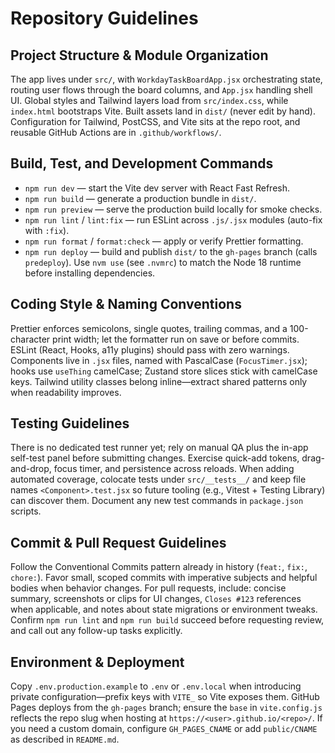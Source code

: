 # Repository Guidelines

## Project Structure & Module Organization

The app lives under `src/`, with `WorkdayTaskBoardApp.jsx` orchestrating state, routing user flows through the board columns, and `App.jsx` handling shell UI. Global styles and Tailwind layers load from `src/index.css`, while `index.html` bootstraps Vite. Built assets land in `dist/` (never edit by hand). Configuration for Tailwind, PostCSS, and Vite sits at the repo root, and reusable GitHub Actions are in `.github/workflows/`.

## Build, Test, and Development Commands

- `npm run dev` — start the Vite dev server with React Fast Refresh.
- `npm run build` — generate a production bundle in `dist/`.
- `npm run preview` — serve the production build locally for smoke checks.
- `npm run lint` / `lint:fix` — run ESLint across `.js/.jsx` modules (auto-fix with `:fix`).
- `npm run format` / `format:check` — apply or verify Prettier formatting.
- `npm run deploy` — build and publish `dist/` to the `gh-pages` branch (calls `predeploy`).
  Use `nvm use` (see `.nvmrc`) to match the Node 18 runtime before installing dependencies.

## Coding Style & Naming Conventions

Prettier enforces semicolons, single quotes, trailing commas, and a 100-character print width; let the formatter run on save or before commits. ESLint (React, Hooks, a11y plugins) should pass with zero warnings. Components live in `.jsx` files, named with PascalCase (`FocusTimer.jsx`); hooks use `useThing` camelCase; Zustand store slices stick with camelCase keys. Tailwind utility classes belong inline—extract shared patterns only when readability improves.

## Testing Guidelines

There is no dedicated test runner yet; rely on manual QA plus the in-app self-test panel before submitting changes. Exercise quick-add tokens, drag-and-drop, focus timer, and persistence across reloads. When adding automated coverage, colocate tests under `src/__tests__/` and keep file names `<Component>.test.jsx` so future tooling (e.g., Vitest + Testing Library) can discover them. Document any new test commands in `package.json` scripts.

## Commit & Pull Request Guidelines

Follow the Conventional Commits pattern already in history (`feat:`, `fix:`, `chore:`). Favor small, scoped commits with imperative subjects and helpful bodies when behavior changes. For pull requests, include: concise summary, screenshots or clips for UI changes, `Closes #123` references when applicable, and notes about state migrations or environment tweaks. Confirm `npm run lint` and `npm run build` succeed before requesting review, and call out any follow-up tasks explicitly.

## Environment & Deployment

Copy `.env.production.example` to `.env` or `.env.local` when introducing private configuration—prefix keys with `VITE_` so Vite exposes them. GitHub Pages deploys from the `gh-pages` branch; ensure the `base` in `vite.config.js` reflects the repo slug when hosting at `https://<user>.github.io/<repo>/`. If you need a custom domain, configure `GH_PAGES_CNAME` or add `public/CNAME` as described in `README.md`.
